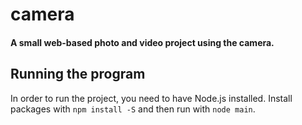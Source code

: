 # camera
#### A small web-based photo and video project using the camera.

## Running the program
In order to run the project, you need to have Node.js installed.
Install packages with ```npm install -S``` and then run with ```node main```.
